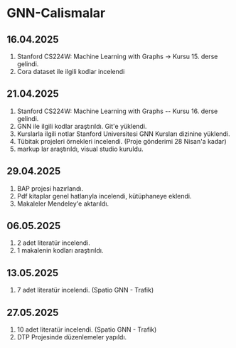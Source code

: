 # GNN-Calismalar
## 16.04.2025
1. Stanford CS224W: Machine Learning with Graphs -> Kursu 15. derse gelindi.
2. Cora dataset ile ilgili kodlar incelendi

## 21.04.2025
1. Stanford CS224W: Machine Learning with Graphs -- Kursu 16. derse gelindi.
2. GNN ile ilgili kodlar araştırıldı. Git'e yüklendi.
3. Kurslarla ilgili notlar Stanford Universitesi GNN Kursları dizinine yüklendi.
4. Tübitak projeleri örnekleri incelendi. (Proje gönderimi 28 Nisan'a kadar)
5. markup lar araştırıldı, visual studio kuruldu.

## 29.04.2025
1. BAP projesi hazırlandı.
2. Pdf kitaplar genel hatlarıyla incelendi, kütüphaneye eklendi.
3. Makaleler Mendeley'e aktarıldı.

## 06.05.2025
1. 2 adet literatür incelendi.
2. 1 makalenin kodları araştırıldı.

## 13.05.2025

1. 7 adet literatür incelendi. (Spatio GNN - Trafik)

## 27.05.2025

1. 10 adet literatür incelendi. (Spatio GNN - Trafik)
2. DTP Projesinde düzenlemeler yapıldı.
